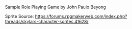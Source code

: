 Sample Role Playing Game by John Paulo Beyong

Sprite Source: https://forums.rpgmakerweb.com/index.php?threads/skylars-character-sprites.41628/